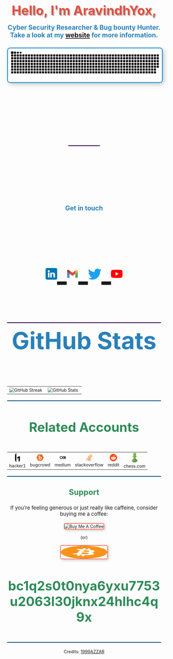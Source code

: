 <div align="center">
  <h1 style="font-size: 3em; color: #e74c3c; text-align: center; text-shadow: 3px 3px #bdc3c7;">Hello, I'm AravindhYox,</h1>
  <h4 style="font-size: 1.5em; color: #2980b9; text-align: center; margin-top: -10px;">Cyber Security Researcher & Bug bounty Hunter. Take a look at my <a href="https://aravindhyox.github.io/" target="_blank">website</a> for more information.</h4>
</div>



<div align="center">
  <a href="https://aravindhyox.github.io/">
    <img src="/resources/grid-snake.svg" alt="snake-grid" style="border: 3px solid #3498db; border-radius: 10px; box-shadow: 5px 5px 15px rgba(0, 0, 0, 0.2);">
  </a>
</div>

<hr style="border: 1px solid #6D2D98; margin: 200px ;">

<div align="center">
  
  <h4 style="font-size: 1.5em; color: #2980b9; text-align: center; margin-top: -10px;"> Get in touch </h4>
  
  <p style="font-size: 8em; ">
    
  <a href="https://www.linkedin.com/in/aravindhyox/" target="_blank">
      <img src="resources/linkedin.png" alt="linkedin" style="height: 38px;">
  </a> 
    
  <a href="mailto:aravindhyox@gmail.com" target="_blank">
      <img src="resources/mail.png" alt="mail" style="height: 38px;">
  </a>
  
  <a href="https://twitter.com/aravindhyox" target="_blank">
      <img src="resources/twitter.svg" alt="x" style="height: 36px;">
   </a>
    
  <a href="https://www.youtube.com/@aravindhyox" target="_blank">
      <img src="resources/youtube.png" alt="Youtube" style="height: 38px;">
  </a>
  
  </p>
  
</div>


<hr style="border: 1px solid #6D2D98; margin: 20px 0;">


  <div align="center">
      <h4 style="font-size: 5.5em; color: #2980b9; text-align: center; margin-top: -10px;"> GitHub Stats </h4>
      
<table align="center">
          
  <tr border="0">
    
  <td width="50%" align="center"> 
              <img align="center" width="100%" src="https://github-readme-streak-stats.herokuapp.com user=aravindhyox&theme=gruvbox&hide_border=true&date_format=j%20M%5B%20Y%5D" alt="GitHub Streak">
      </td>
      
  <td width="50%" align="center">
              <img align="center" width="100%" src="https://github-readme-stats.vercel.app/api?username=aravindhyox&show_icons=true&theme=gruvbox&hide_border=true" alt="GitHub Stats">
  </td>
       
   </tr>
  </table>
  
      
 
</details>

<hr style="border: 1px solid #3498db; margin: 20px 0;">

<h4 style="color: #2e8b57; font-size: 3em;">Related Accounts</h4>
<table align="center" style="border-collapse: collapse; border: none;">
  <tr>
    <td align="center" style="border: none;">
      <a href="https://hackerone.com/aravindhyox01" target="_blank" style="text-decoration: none;">
        <img alt="h1" src="resources/h1.png" style="width: 16px; border-radius: 10px; margin: 0 5px;">
        <br>
        <span>hacker1</span>
      </a>
    </td>
    <td align="center" style="border: none;">
      <a href="https://bugcrowd.com/aravindhyox" target="_blank" style="text-decoration: none;">
        <img alt="bugcrowd" src="resources/bugcrowd.png" style="width: 24px; border-radius: 10px; margin: 0 5px;">
        <br>
        <span>bugcrowd</span>
      </a>
    </td>
    <td align="center" style="border: none;">
      <a href="https://medium.com/@aravindhyox" target="_blank" style="text-decoration: none;">
        <img alt="medium" src="resources/medium.svg" style="width: 24px; border-radius: 10px; margin: 0 5px;">
        <br>
        <span>medium</span>
      </a>
    </td>
    <td align="center" style="border: none;">
      <a href="https://stackoverflow.com/users/29166392/aravindhyox" target="_blank" style="text-decoration: none;">
        <img alt="stackoverflow" src="resources/stack overflow.png" style="width: 24px; border-radius: 10px; margin: 0 5px;">
        <br>
        <span>stackoverflow</span>
      </a>
    </td>
    <td align="center" style="border: none;">
      <a href="https://www.reddit.com/user/aravindhyox/" target="_blank" style="text-decoration: none;">
        <img alt="reddit" src="resources/reddit.svg" style="width: 24px; border-radius: 10px; margin: 0 5px;">
        <br>
        <span>reddit</span>
      </a>
    </td>
    <td align="center" style="border: none;">
      <a href="https://www.chess.com/member/aravindhyox" target="_blank" style="text-decoration: none;">
        <img alt="chess" src="resources/chess.png" style="width: 21px; border-radius: 10px; margin: 0 5px;">
        <br>
        <span>chess.com</span>
      </a>
    </td>
  </tr>
</table>
  
<hr style="border: 1px solid #3498db; margin: 20px 0;">

<h3 style="color: #2e8b57; font-size: 1.8em;">Support</h3>

<p style="font-size: 1.2em;">If you’re feeling generous or just really like caffeine, consider buying me a coffee:</p>

<div align="center" style="margin-top: 20px;">
  
  <a href="https://www.buymeacoffee.com/aravindhyox" target="_blank" style="text-decoration: none;">
        <img src="https://cdn.buymeacoffee.com/buttons/v2/default-yellow.png" alt="Buy Me A Coffee" style="height: 42px; width: 151.9px; border: 2px solid #ff6347; border-radius: 5px; box-shadow: 3px 3px 10px rgba(0,0,0,0.2);">
  </a>
</div>
 <br> (or) <br><br>
<div>
  <a >
        <img src="resources/bitcoin-cryptocurrency.svg" alt="bitcoin" style="height: 42px; width: 151.9px; border: 2px solid #ff6347; border-radius: 5px; box-shadow: 3px 3px 10px rgba(0,0,0,0.2); text-decoration: none;"> <h4 style="color: #2e8b57; font-size: 3em;">bc1q2s0t0nya6yxu7753u2063l30jknx24hlhc4q9x</h4>
  </a>
</div>


<hr style="border: 1px solid #3498db; margin: 20px 0;">


Credits: [1999AZZAR](https://github.com/1999AZZAR)  
